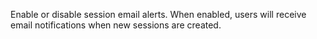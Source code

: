 Enable or disable session email alerts. When enabled, users will receive email notifications when new sessions are created.